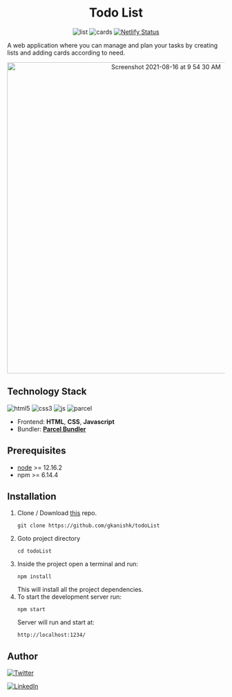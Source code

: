 <p>
    <h1 align="center">Todo List</h1>
    <div align="center">
    <img src="https://img.shields.io/badge/create-list-brightgreenstyle=flat" alt="list"> <img src="https://img.shields.io/badge/add-cards-green?style=flat" alt="cards"> <a href="https://app.netlify.com/sites/musology/deploys"><img src="https://api.netlify.com/api/v1/badges/7646b281-d028-4ca5-88f8-6c9a0e064dee/deploy-status" alt="Netlify Status"></a>
    </div>
</p>

A web application where you can manage and plan your tasks by creating lists and adding cards according to need.

<div align="center">
    <img width="720" align="center" alt="Screenshot 2021-08-16 at 9 54 30 AM" src="https://user-images.githubusercontent.com/33570551/129511492-87f2dc3d-bd9f-4117-a609-d06f9ac840a8.png">
    </div>


## Technology Stack
![html5](https://img.shields.io/badge/frontend-html5-orange?style=flat&logo=Html5)
![css3](https://img.shields.io/badge/frontend-css3-blue?style=flat&logo=CSS3)
![js](https://img.shields.io/badge/frontend-js-yellow?style=flat&logo=javaScript)
![parcel](https://img.shields.io/badge/bundler-parcel-07A8DE?style=flat&logo=parcel)

* Frontend: **HTML**, **CSS**, **Javascript**
* Bundler: [**Parcel Bundler**](https://parceljs.org/getting_started.html)

## Prerequisites
* [node](https://nodejs.org/en/) >= 12.16.2
* npm >= 6.14.4

## Installation

1. Clone / Download [this](https://github.com/gkanishk/todoList) repo.
    ```
    git clone https://github.com/gkanishk/todoList
    ```
2. Goto project directory
    ```
    cd todoList
    ```
3. Inside the project open a terminal and run:
    ```
    npm install
    ```
    This will install all the project dependencies.
3. To start the development server run:
    ```
    npm start
    ```
    Server will run and start at:
    ```
    http://localhost:1234/
    ```

## Author
[![Twitter](https://img.shields.io/badge/follow-%40gkanisk__-1DA1F2?style=flat&logo=Twitter)](https://twitter.com/gkanishk_) 

[![LinkedIn](https://img.shields.io/badge/connect-%40Kanishk%20Gupta-%230077B5?style=flat&logo=LinkedIn)](https://www.linkedin.com/in/gkanishk/)
